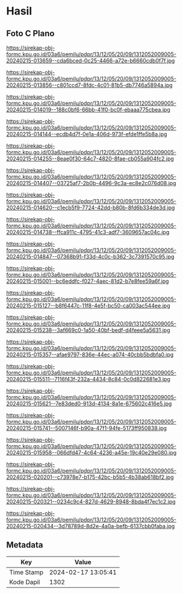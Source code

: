 # Hasil

## Foto C Plano

https://sirekap-obj-formc.kpu.go.id/03a6/pemilu/pdpr/13/12/05/20/09/1312052009005-20240215-013659--cda6bced-0c25-4466-a72e-b6660cdb0f7f.jpg

https://sirekap-obj-formc.kpu.go.id/03a6/pemilu/pdpr/13/12/05/20/09/1312052009005-20240215-013856--c801ccd7-8fdc-4c01-81b5-db7746a5894a.jpg

https://sirekap-obj-formc.kpu.go.id/03a6/pemilu/pdpr/13/12/05/20/09/1312052009005-20240215-014019--188c0bf6-66bb-41f0-bc0f-ebaaa775cbea.jpg

https://sirekap-obj-formc.kpu.go.id/03a6/pemilu/pdpr/13/12/05/20/09/1312052009005-20240215-014144--ecdb4d7f-0e1a-406d-973f-efde1ffe5b8a.jpg

https://sirekap-obj-formc.kpu.go.id/03a6/pemilu/pdpr/13/12/05/20/09/1312052009005-20240215-014255--8eae0f30-64c7-4820-8fae-cb055a904fc2.jpg

https://sirekap-obj-formc.kpu.go.id/03a6/pemilu/pdpr/13/12/05/20/09/1312052009005-20240215-014407--03725af7-2b0b-4496-9c3a-ec8e2c076d08.jpg

https://sirekap-obj-formc.kpu.go.id/03a6/pemilu/pdpr/13/12/05/20/09/1312052009005-20240215-014620--c1ecb5f9-7724-42dd-b80b-8fd6b334de3d.jpg

https://sirekap-obj-formc.kpu.go.id/03a6/pemilu/pdpr/13/12/05/20/09/1312052009005-20240215-014738--ffca911c-4795-41c3-adf7-3609657ac04c.jpg

https://sirekap-obj-formc.kpu.go.id/03a6/pemilu/pdpr/13/12/05/20/09/1312052009005-20240215-014847--07368b91-f33d-4c0c-b362-3c7391570c95.jpg

https://sirekap-obj-formc.kpu.go.id/03a6/pemilu/pdpr/13/12/05/20/09/1312052009005-20240215-015001--bc6eddfc-f027-4aec-81d2-b7e8fee59a6f.jpg

https://sirekap-obj-formc.kpu.go.id/03a6/pemilu/pdpr/13/12/05/20/09/1312052009005-20240215-015127--b8f6447c-11f8-4e5f-bc50-ca003ac544ee.jpg

https://sirekap-obj-formc.kpu.go.id/03a6/pemilu/pdpr/13/12/05/20/09/1312052009005-20240215-015238--3af669c0-1a50-40bf-bedf-d4feee5a5631.jpg

https://sirekap-obj-formc.kpu.go.id/03a6/pemilu/pdpr/13/12/05/20/09/1312052009005-20240215-015357--afae9797-836e-44ec-a074-40cbb5bdbfa0.jpg

https://sirekap-obj-formc.kpu.go.id/03a6/pemilu/pdpr/13/12/05/20/09/1312052009005-20240215-015511--7116f43f-232a-4434-8c84-0c0d822681e3.jpg

https://sirekap-obj-formc.kpu.go.id/03a6/pemilu/pdpr/13/12/05/20/09/1312052009005-20240215-015621--7e83ded0-913d-4134-8a1e-675602c416e5.jpg

https://sirekap-obj-formc.kpu.go.id/03a6/pemilu/pdpr/13/12/05/20/09/1312052009005-20240215-015741--5007146f-b90a-47f1-94fe-5173ff950838.jpg

https://sirekap-obj-formc.kpu.go.id/03a6/pemilu/pdpr/13/12/05/20/09/1312052009005-20240215-015958--066dfd47-4c64-4236-a45e-19c40e29e080.jpg

https://sirekap-obj-formc.kpu.go.id/03a6/pemilu/pdpr/13/12/05/20/09/1312052009005-20240215-020201--c73978e7-b175-42bc-b5b5-4b38ab618bf2.jpg

https://sirekap-obj-formc.kpu.go.id/03a6/pemilu/pdpr/13/12/05/20/09/1312052009005-20240215-020321--0234c9c4-827d-4629-8948-8bda4f7ec1c2.jpg

https://sirekap-obj-formc.kpu.go.id/03a6/pemilu/pdpr/13/12/05/20/09/1312052009005-20240215-020434--3d78789d-8d2e-4a0a-befb-6137cbb0faba.jpg


## Metadata

| Key        | Value               |
| ---------- | ------------------- |
| Time Stamp | 2024-02-17 13:05:41 |
| Kode Dapil | 1302                |



